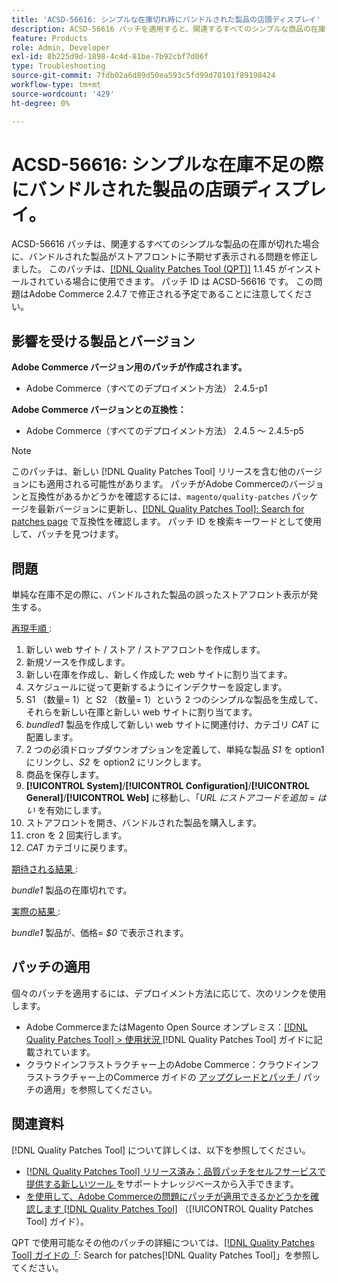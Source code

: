 ```yaml
---
title: 'ACSD-56616: シンプルな在庫切れ時にバンドルされた製品の店頭ディスプレイ'
description: ACSD-56616 パッチを適用すると、関連するすべてのシンプルな商品の在庫切れ時に、バンドルされた商品が予期せずストアフロントに表示されるAdobe Commerceの問題を修正できます。
feature: Products
role: Admin, Developer
exl-id: 8b225d9d-1898-4c4d-81be-7b92cbf7d06f
type: Troubleshooting
source-git-commit: 7fdb02a6d89d50ea593c5fd99d78101f89198424
workflow-type: tm+mt
source-wordcount: '429'
ht-degree: 0%

---
```


# ACSD-56616: シンプルな在庫不足の際にバンドルされた製品の店頭ディスプレイ。

ACSD-56616 パッチは、関連するすべてのシンプルな製品の在庫が切れた場合に、バンドルされた製品がストアフロントに予期せず表示される問題を修正しました。 このパッチは、[[!DNL Quality Patches Tool (QPT)]](https://experienceleague.adobe.com/ja/docs/commerce-operations/tools/quality-patches-tool/quality-patches-tool-to-self-serve-quality-patches) 1.1.45 がインストールされている場合に使用できます。 パッチ ID は ACSD-56616 です。 この問題はAdobe Commerce 2.4.7 で修正される予定であることに注意してください。

## 影響を受ける製品とバージョン

**Adobe Commerce バージョン用のパッチが作成されます。**

* Adobe Commerce（すべてのデプロイメント方法） 2.4.5-p1

**Adobe Commerce バージョンとの互換性：**

* Adobe Commerce（すべてのデプロイメント方法） 2.4.5 ～ 2.4.5-p5

>[!NOTE]
>
>このパッチは、新しい [!DNL Quality Patches Tool] リリースを含む他のバージョンにも適用される可能性があります。 パッチがAdobe Commerceのバージョンと互換性があるかどうかを確認するには、`magento/quality-patches` パッケージを最新バージョンに更新し、[[!DNL Quality Patches Tool]: Search for patches page](https://experienceleague.adobe.com/tools/commerce-quality-patches/index.html?lang=ja) で互換性を確認します。 パッチ ID を検索キーワードとして使用して、パッチを見つけます。

## 問題

単純な在庫不足の際に、バンドルされた製品の誤ったストアフロント表示が発生する。

<u> 再現手順 </u>:

1. 新しい web サイト / ストア / ストアフロントを作成します。
1. 新規ソースを作成します。
1. 新しい在庫を作成し、新しく作成した web サイトに割り当てます。
1. スケジュールに従って更新するようにインデクサーを設定します。
1. S1 （数量= 1）と S2 （数量= 1）という 2 つのシンプルな製品を生成して、それらを新しい在庫と新しい web サイトに割り当てます。
1. *bundled1* 製品を作成して新しい web サイトに関連付け、カテゴリ *CAT* に配置します。
1. 2 つの必須ドロップダウンオプションを定義して、単純な製品 *S1* を option1 にリンクし、*S2* を option2 にリンクします。
1. 商品を保存します。
1. **[!UICONTROL System]**/**[!UICONTROL Configuration]**/**[!UICONTROL General]**/**[!UICONTROL Web]** に移動し、「*URL にストアコードを追加* = *はい* を有効にします。
1. ストアフロントを開き、バンドルされた製品を購入します。
1. cron を 2 回実行します。
1. *CAT* カテゴリに戻ります。

<u> 期待される結果 </u>:

*bundle1* 製品の在庫切れです。

<u> 実際の結果 </u>:

*bundle1* 製品が、価格= *$0* で表示されます。

## パッチの適用

個々のパッチを適用するには、デプロイメント方法に応じて、次のリンクを使用します。

* Adobe CommerceまたはMagento Open Source オンプレミス：[[!DNL Quality Patches Tool] > 使用状況 ](/help/tools/quality-patches-tool/usage.md) [!DNL Quality Patches Tool] ガイドに記載されています。
* クラウドインフラストラクチャー上のAdobe Commerce：クラウドインフラストラクチャー上のCommerce ガイドの [ アップグレードとパッチ ](https://experienceleague.adobe.com/docs/commerce-cloud-service/user-guide/develop/upgrade/apply-patches.html?lang=ja)/ パッチの適用」を参照してください。

## 関連資料

[!DNL Quality Patches Tool] について詳しくは、以下を参照してください。

* [[!DNL Quality Patches Tool]  リリース済み：品質パッチをセルフサービスで提供する新しいツール ](https://experienceleague.adobe.com/ja/docs/commerce-operations/tools/quality-patches-tool/quality-patches-tool-to-self-serve-quality-patches) をサポートナレッジベースから入手できます。
* [ を使用して、Adobe Commerceの問題にパッチが適用できるかどうかを確認します  [!DNL Quality Patches Tool]](/help/tools/quality-patches-tool/patches-available-in-qpt/check-patch-for-magento-issue-with-magento-quality-patches.md) （[!UICONTROL Quality Patches Tool] ガイド）。


QPT で使用可能なその他のパッチの詳細については、[[!DNL Quality Patches Tool] ガイドの「](https://experienceleague.adobe.com/tools/commerce-quality-patches/index.html?lang=ja): Search for patches[!DNL Quality Patches Tool]」を参照してください。
